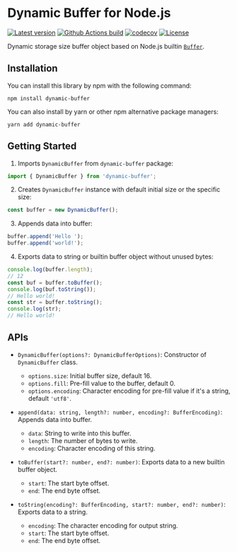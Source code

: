 # Dynamic Buffer for Node.js

[![Latest version](https://img.shields.io/github/v/release/ghosind/node-dynamic-buffer?include_prereleases)](https://github.com/ghosind/node-dynamic-buffer)
[![Github Actions build](https://img.shields.io/github/workflow/status/ghosind/node-dynamic-buffer/Test)](https://github.com/ghosind/node-dynamic-buffer)
[![codecov](https://codecov.io/gh/ghosind/node-dynamic-buffer/branch/main/graph/badge.svg)](https://codecov.io/gh/ghosind/node-dynamic-buffer)
[![License](https://img.shields.io/github/license/ghosind/node-dynamic-buffer)](https://github.com/ghosind/node-dynamic-buffer)

Dynamic storage size buffer object based on Node.js builtin [`Buffer`](https://nodejs.org/api/buffer.html).

## Installation

You can install this library by npm with the following command:

```shell
npm install dynamic-buffer
```

You can also install by yarn or other npm alternative package managers:

```shell
yarn add dynamic-buffer
```

## Getting Started

1. Imports `DynamicBuffer` from `dynamic-buffer` package:

  ```ts
  import { DynamicBuffer } from 'dynamic-buffer';
  ```

2. Creates `DynamicBuffer` instance with default initial size or the specific size:

  ```ts
  const buffer = new DynamicBuffer();
  ```

3. Appends data into buffer:

  ```ts
  buffer.append('Hello ');
  buffer.append('world!');
  ```

4. Exports data to string or builtin buffer object without unused bytes:

  ```ts
  console.log(buffer.length);
  // 12
  const buf = buffer.toBuffer();
  console.log(buf.toString());
  // Hello world!
  const str = buffer.toString();
  console.log(str);
  // Hello world!
  ```

## APIs

- `DynamicBuffer(options?: DynamicBufferOptions)`: Constructor of `DynamicBuffer` class.

  - `options.size`: Initial buffer size, default 16.
  - `options.fill`: Pre-fill value to the buffer, default 0.
  - `options.encoding`: Character encoding for pre-fill value if it's a string, default `'utf8'`.

- `append(data: string, length?: number, encoding?: BufferEncoding)`: Appends data into buffer.

  - `data`: String to write into this buffer.
  - `length`: The number of bytes to write.
  - `encoding`: Character encoding of this string.

- `toBuffer(start?: number, end?: number)`: Exports data to a new builtin buffer object.

  - `start`: The start byte offset.
  - `end`: The end byte offset.

- `toString(encoding?: BufferEncoding, start?: number, end?: number)`: Exports data to a string.

  - `encoding`: The character encoding for output string.
  - `start`: The start byte offset.
  - `end`: The end byte offset.
